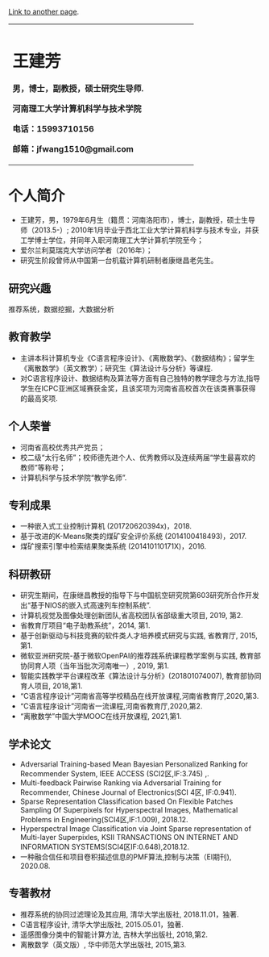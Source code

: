 

[Link to another page](./another-page.html).


<table border="0">
  <tr>
    <td width="75%">
      <h1>王建芳</h1>
      <p><b>男，博士，副教授，硕士研究生导师.</b></p>
      <p><b>河南理工大学计算机科学与技术学院</b></p>
      <p><b>电话：15993710156</b></p>
      <p><b>邮箱：jfwang1510@gmail.com</b></p>
    </td>
  </tr>
</table>


# 个人简介

* 王建芳，男，1979年6月生（籍贯：河南洛阳市），博士，副教授，硕士生导师（2013.5-）; 2010年1月毕业于西北工业大学计算机科学与技术专业，并获工学博士学位，并同年入职河南理工大学计算机学院至今；
* 爱尔兰利莫瑞克大学访问学者（2016年）；
* 研究生阶段曾师从中国第一台机载计算机研制者康继昌老先生。

## 研究兴趣

推荐系统，数据挖掘，大数据分析

## 教育教学

* 主讲本科计算机专业《C语言程序设计》、《离散数学》、《数据结构》；留学生《离散数学》（英文教学）；研究生《算法设计与分析》等课程.
* 对C语言程序设计、数据结构及算法等方面有自己独特的教学理念与方法,指导学生在ICPC亚洲区域赛获金奖，且该奖项为河南省高校首次在该类赛事获得的最高奖项.


## 个人荣誉

* 河南省高校优秀共产党员；
* 校二级“太行名师”；校师德先进个人、优秀教师以及连续两届“学生最喜欢的教师”等称号；
* 计算机科学与技术学院“教学名师”.



## 专利成果

* 一种嵌入式工业控制计算机 (201720620394x)，2018. 
* 基于改进的K-Means聚类的煤矿安全评价系统 (2014100418493)，2017.
* 煤矿搜索引擎中检索结果聚类系统 (201410110171X)，2016. 

## 科研教研

* 研究生期间，在康继昌教授的指导下与中国航空研究院第603研究所合作开发出“基于NIOS的嵌入式高速列车控制系统”.
* 计算机视觉及图像处理创新团队,省高校团队省部级重大项目, 2019, 第2.
* 省教育厅项目“电子助教系统”，2014, 第1.
* 基于创新驱动与科技竞赛的软件类人才培养模式研究与实践, 省教育厅, 2015, 第1.
* 微软亚洲研究院-基于微软OpenPAI的推荐践系统课程教学案例与实践, 教育部协同育人项（当年当批次河南唯一）, 2019, 第1.
* 智能实践教学平台课程改革《算法设计与分析》(201801074007), 教育部协同育人项目, 2018,第1.
* “C语言程序设计”河南省高等学校精品在线开放课程,河南省教育厅,2020,第3.
* “C语言程序设计”河南省一流课程,河南省教育厅,2020,第2.
* “离散数学”中国大学MOOC在线开放课程, 2021,第1.

## 学术论文

* Adversarial Training-based Mean Bayesian Personalized Ranking for Recommender System, IEEE ACCESS (SCI2区,IF:3.745) ,.
* Multi-feedback Pairwise Ranking via Adversarial Training for Recommender, Chinese Journal of Electronics(SCI 4区, IF:0.941).
* Sparse Representation Classification based On Flexible Patches Sampling Of Superpixels for Hyperspectral Images, Mathematical Problems in Engineering(SCI4区,IF:1.009), 2018.12.
* Hyperspectral Image Classification via Joint Sparse representation of Multi-layer Superpixles, KSII TRANSACTIONS ON INTERNET AND INFORMATION SYSTEMS(SCI4区IF:0.648),2018.12.
* 一种融合信任和项目卷积描述信息的PMF算法,控制与决策（EI期刊), 2020.08.

## 专著教材

* 推荐系统的协同过滤理论及其应用, 清华大学出版社, 2018.11.01，独著.
* C语言程序设计, 清华大学出版社, 2015.05.01，独著.
* 遥感图像分类中的智能计算方法, 吉林大学出版社, 2018,第2.
* 离散数学（英文版）, 华中师范大学出版社, 2015,第3.

